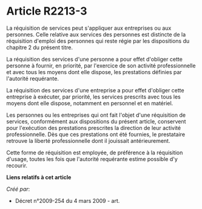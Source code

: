 # Article R2213-3

La réquisition de services peut s'appliquer aux entreprises ou aux personnes. Celle relative aux services des personnes est
distincte de la réquisition d'emploi des personnes qui reste régie par les dispositions du chapitre 2 du présent titre.

La réquisition des services d'une personne a pour effet d'obliger cette personne à fournir, en priorité, par l'exercice de
son activité professionnelle et avec tous les moyens dont elle dispose, les prestations définies par l'autorité requérante.

La réquisition des services d'une entreprise a pour effet d'obliger cette entreprise à exécuter, par priorité, les services
prescrits avec tous les moyens dont elle dispose, notamment en personnel et en matériel.

Les personnes ou les entreprises qui ont fait l'objet d'une réquisition de services, conformément aux dispositions du présent
article, conservent pour l'exécution des prestations prescrites la direction de leur activité professionnelle. Dès que ces
prestations ont été fournies, le prestataire retrouve la liberté professionnelle dont il jouissait antérieurement.

Cette forme de réquisition est employée, de préférence à la réquisition d'usage, toutes les fois que l'autorité requérante
estime possible d'y recourir.

**Liens relatifs à cet article**

_Créé par_:

  - Décret n°2009-254 du 4 mars 2009 - art.
